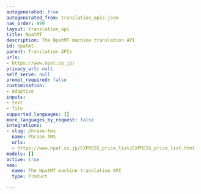 ```yaml
---
autogenerated: true
autogenerated_from: translation_apis.json
nav_order: 999
layout: translation_api
title: NpatMT
description: The NpatMT machine translation API
id: npatmt
parent: Translation APIs
urls:
- https://www.npat.co.jp/
privacy_url: null
self_serve: null
prompt_required: false
customisation:
- Adaptive
inputs:
- text
- file
supported_languages: []
more_languages_by_request: false
integrations:
- slug: phrase-tms
  name: Phrase TMS
  urls:
  - https://www.npat.co.jp/EXPRESS_price_list/EXPRESS_price_list.html
models: []
active: true
seo:
  name: The NpatMT machine translation API
  type: Product

---
```


